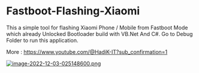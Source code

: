 # Fastboot-Flashing-Xiaomi
This a simple tool for flashing Xiaomi Phone / Mobile from Fastboot Mode which already Unlocked Bootloader build with VB.Net And C#.
Go to Debug Folder to run this application.

More : https://www.youtube.com/@HadiK-IT?sub_confirmation=1

[![image-2022-12-03-025148600.png](https://i.postimg.cc/1R8z8SQj/image-2022-12-03-025148600.png)](https://www.youtube.com/c/hadikit?sub_confirmation=1)
